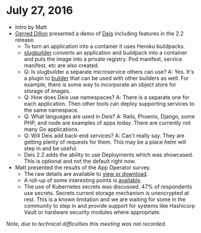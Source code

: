 # July 27, 2016

* Intro by Matt
* [Gerred Dillon](https://twitter.com/justicefries) presented a demo of [Deis](https://deis.com/) including features in the 2.2 release.
  * To turn an application into a container it uses Heroku buildpacks.
  * [slugbuilder](https://github.com/deis/slugbuilder) converts an application and buildpack into a container and puts the image into a private registry. Pod manifest, service manifest, etc are also created.
  * Q: Is slugbuilder a separate microservice others can use?
    A: Yes. It's a plugin to [builder](https://github.com/deis/builder) that can be used with other builders as well. For example, there is some way to incorporate an object store for storage of images.
  * Q: How does Deis use namespaces?
    A: There is a separate one for each application. Then other tools can deploy supporting services to the same namespace.
  * Q: What languages are used in Deis?
    A: Rails, Phoenix, Django, some PHP, and node are examples of apps today. There are currently not many Go applications.
  * Q: Will Deis add back-end services?
    A: Can't really say. They are getting plenty of requests for them. This may be a place helm will step in and be useful.
  * Deis 2.2 adds the ability to use Deployments which was showcased. This is optional and not the default right now.
* Matt presented the results of the App Operator survey.
  * The raw details are available to [view or download](https://docs.google.com/spreadsheets/d/15SUL7QTpR4Flrp5eJ5TR8A5ZAFwbchfX2QL4MEoJFQ8/edit?usp=sharing).
  * A roll-up of some interesting points is [available](
https://docs.google.com/presentation/d/13votPnx9xKVBoQbLHz78I9EWFCosoioFqjTFeb4vB6M/edit?usp=sharing
).
  * The use of Kubernetes secrets was discussed. 47% of respondents use secrets. Secrets current storage mechanism is unencrypted at rest. This is a known limitation and we are waiting for some in the community to step in and provide support for systems like Hashicorp Vault or hardware security modules where appropriate.

_Note, due to technical difficulties this meeting was not recorded._
